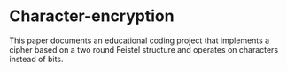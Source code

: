 # Character-encryption
This paper documents an educational coding project that implements a cipher based on a two round Feistel structure and operates on characters instead of bits.
